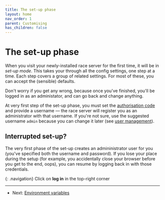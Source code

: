 ```yaml
---
title: The set-up phase
layout: home
nav_order: 1
parent: Customising
has_children: false
---
```



# The set-up phase

When you visit your newly-installed race server for the first time, it will be in _set-up mode_. This takes your through all the config settings, one step at a time. Each step covers a group of related settings. For most of these, you can accept the (sensible) defaults.

Don't worry if you get any wrong, because once you've finished, you'll be logged in as an administator, and can go back and change anything.

At very first step of the set-up phase, you must set the
[authorisation code](auth) and provide a username — the race server will
register you as an administrator with that username. If you're not sure,
use the suggested username `admin` because you can change it later (see
[user management](../running/user-management)).

## Interrupted set-up?

The very first phase of the set-up creates an admininistrator user for you
(you've specified both the username and password). If you lose your place
during the setup (for example, you accidentally close your browser before
you get to the end, oops), you can resume by logging back in with those
credentials.

{: .navigation}
Click on **log in** in the top-right corner


---

* Next: [Environment variables](env)